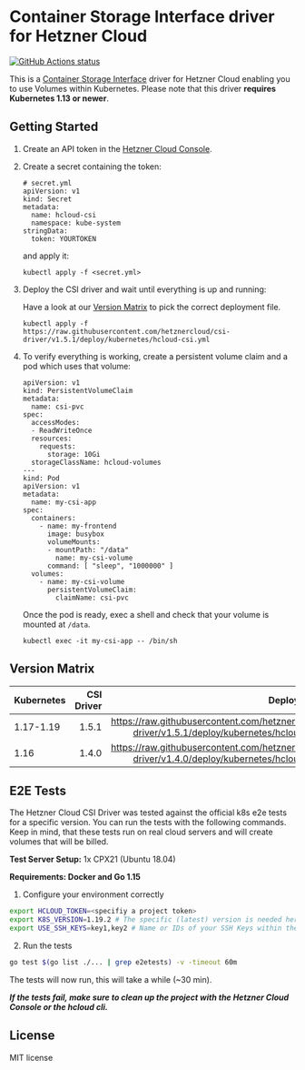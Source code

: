 # Container Storage Interface driver for Hetzner Cloud

[![GitHub Actions status](https://github.com/hetznercloud/csi-driver/workflows/Run%20tests/badge.svg)](https://github.com/hetznercloud/csi-driver/actions)

This is a [Container Storage Interface](https://github.com/container-storage-interface/spec) driver for Hetzner Cloud
enabling you to use Volumes within Kubernetes. Please note that this driver **requires Kubernetes 1.13 or newer**.

## Getting Started

1. Create an API token in the [Hetzner Cloud Console](https://console.hetzner.cloud/).

2. Create a secret containing the token:

   ```
   # secret.yml
   apiVersion: v1
   kind: Secret
   metadata:
     name: hcloud-csi
     namespace: kube-system
   stringData:
     token: YOURTOKEN
   ```
   
   and apply it: 
   ```
   kubectl apply -f <secret.yml>
   ```

3. Deploy the CSI driver and wait until everything is up and running:

    Have a look at our [Version Matrix](README.md#version-matrix) to pick the correct deployment file.
   ```
   kubectl apply -f https://raw.githubusercontent.com/hetznercloud/csi-driver/v1.5.1/deploy/kubernetes/hcloud-csi.yml
   ```

4. To verify everything is working, create a persistent volume claim and a pod
   which uses that volume:

   ```
   apiVersion: v1
   kind: PersistentVolumeClaim
   metadata:
     name: csi-pvc
   spec:
     accessModes:
     - ReadWriteOnce
     resources:
       requests:
         storage: 10Gi
     storageClassName: hcloud-volumes
   ---
   kind: Pod
   apiVersion: v1
   metadata:
     name: my-csi-app
   spec:
     containers:
       - name: my-frontend
         image: busybox
         volumeMounts:
         - mountPath: "/data"
           name: my-csi-volume
         command: [ "sleep", "1000000" ]
     volumes:
       - name: my-csi-volume
         persistentVolumeClaim:
           claimName: csi-pvc
   ```

   Once the pod is ready, exec a shell and check that your volume is mounted at `/data`.
   
   ```
   kubectl exec -it my-csi-app -- /bin/sh
   ```

## Version Matrix

| Kubernetes    | CSI Driver   | Deployment File |
| ------------- | -----:| ------------------------------------------------------------------------------------------------------:|
| 1.17-1.19     | 1.5.1 | https://raw.githubusercontent.com/hetznercloud/csi-driver/v1.5.1/deploy/kubernetes/hcloud-csi.yml      |
| 1.16          | 1.4.0 | https://raw.githubusercontent.com/hetznercloud/csi-driver/v1.4.0/deploy/kubernetes/hcloud-csi.yml      |


## E2E Tests

The Hetzner Cloud CSI Driver was tested against the official k8s e2e tests for a specific version. You can run the tests with the following commands. Keep in mind, that these tests run on real cloud servers and will create volumes that will be billed. 

**Test Server Setup:** 
1x CPX21 (Ubuntu 18.04)

**Requirements: Docker and Go 1.15**
1. Configure your environment correctly
```bash
export HCLOUD_TOKEN=<specifiy a project token>
export K8S_VERSION=1.19.2 # The specific (latest) version is needed here
export USE_SSH_KEYS=key1,key2 # Name or IDs of your SSH Keys within the Hetzner Cloud, the servers will be accessable with that keys
```
2. Run the tests
```bash
go test $(go list ./... | grep e2etests) -v -timeout 60m
```
The tests will now run, this will take a while (~30 min).

***If the tests fail, make sure to clean up the project with the Hetzner Cloud Console or the hcloud cli.***
## License

MIT license
